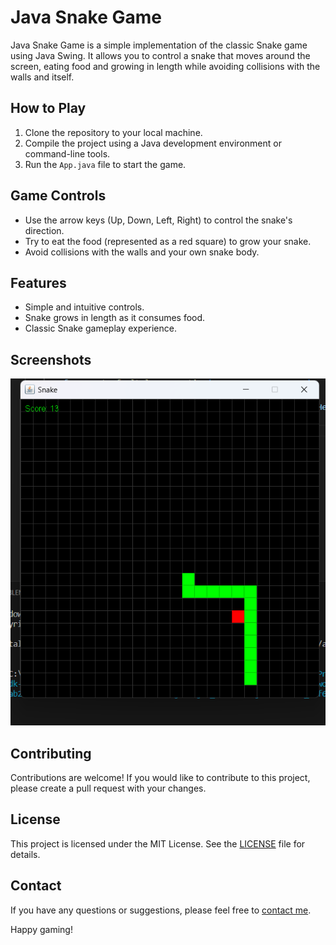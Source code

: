 # Java Snake Game

Java Snake Game is a simple implementation of the classic Snake game using Java Swing. It allows you to control a snake that moves around the screen, eating food and growing in length while avoiding collisions with the walls and itself.

## How to Play

1. Clone the repository to your local machine.
2. Compile the project using a Java development environment or command-line tools.
3. Run the `App.java` file to start the game.

## Game Controls

- Use the arrow keys (Up, Down, Left, Right) to control the snake's direction.
- Try to eat the food (represented as a red square) to grow your snake.
- Avoid collisions with the walls and your own snake body.

## Features

- Simple and intuitive controls.
- Snake grows in length as it consumes food.
- Classic Snake gameplay experience.

## Screenshots

![Screenshot](screenshots/snake01.png)

## Contributing

Contributions are welcome! If you would like to contribute to this project, please create a pull request with your changes.

## License

This project is licensed under the MIT License. See the [LICENSE](LICENSE) file for details.

## Contact

If you have any questions or suggestions, please feel free to [contact me](mailto:avinashhere017@gmail.com).

Happy gaming!
